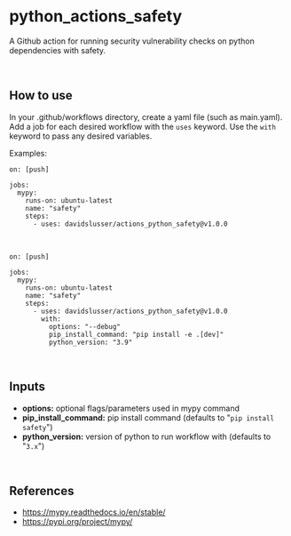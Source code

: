 # python_actions_safety
A Github action for running security vulnerability checks on python dependencies with safety.


<br/>

## How to use
In your .github/workflows directory, create a yaml file (such as main.yaml). Add a job for each desired workflow with the `uses` keyword. Use the `with` keyword to pass any desired variables.


Examples:

```
on: [push]

jobs:
  mypy:
    runs-on: ubuntu-latest
    name: "safety"
    steps:
      - uses: davidslusser/actions_python_safety@v1.0.0
```
<br/>

```
on: [push]

jobs:
  mypy:
    runs-on: ubuntu-latest
    name: "safety"
    steps:
      - uses: davidslusser/actions_python_safety@v1.0.0
        with:
          options: "--debug"
          pip_install_command: "pip install -e .[dev]"
          python_version: "3.9"
```


<br/>

## Inputs
  - **options:** optional flags/parameters used in mypy command
  - **pip_install_command:** pip install command (defaults to "`pip install safety`")
   - **python_version:** version of python to run workflow with (defaults to "`3.x`")


<br/>

## References
 - https://mypy.readthedocs.io/en/stable/
 - https://pypi.org/project/mypy/

